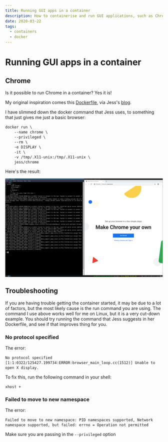 ```yaml
---
title: Running GUI apps in a container
description: How to containerise and run GUI applications, such as Chrome, inside a container
date: 2020-03-22
tags:
  - containers
  - docker
---
```


# Running GUI apps in a container

## Chrome

Is it possible to run Chrome in a container? Yes it is!

My original inspiration comes this [Dockerfile](https://github.com/jessfraz/dockerfiles/blob/master/chrome/stable/Dockerfile), 
via Jess's [blog](https://blog.jessfraz.com/post/docker-containers-on-the-desktop/).

I have slimmed down the docker command that Jess uses, to something
that just gives me just a basic browser:

```
docker run \
    --name chrome \
    --privileged \
    --rm \
    -e DISPLAY \
    -it \
    -v /tmp/.X11-unix:/tmp/.X11-unix \
    jess/chrome
```

Here's the result:

![chrome](/assets/containers_chrome.png)

## Troubleshooting

If you are having trouble getting the container started, it may be due to a lot
of factors, but the most likely cause is the run command you are using. The
command I use above works well for me on Linux, but it is a very cut-down
example. You should try running the command that Jess suggests in her
Dockerfile, and see if that improves thing for you.

### No protocol specified

The error:
```
No protocol specified
[1:1:0322/125427.199734:ERROR:browser_main_loop.cc(1512)] Unable to open X display.
```

To fix this, run the following command in your shell:

```
xhost +
```

### Failed to move to new namespace

The error:
```
Failed to move to new namespace: PID namespaces supported, Network namespace supported, but failed: errno = Operation not permitted
```

Make sure you are passing in the `--privileged` option